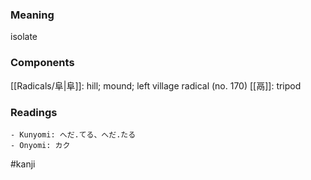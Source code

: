 ### Meaning

isolate

### Components

[[Radicals/阜|阜]]: hill; mound; left village radical (no. 170) [[鬲]]: tripod

### Readings

```
- Kunyomi: へだ.てる、へだ.たる
- Onyomi: カク
```

#kanji